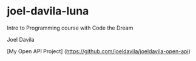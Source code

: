 # joel-davila-luna
Intro to Programming course with Code the Dream

Joel Davila

[My Open API Project]
(https://github.com/joeldavila/joeldavila-open-api)
